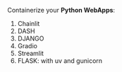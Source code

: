 Containerize your **Python WebApps**:

1. Chainlit
2. DASH
3. DJANGO
4. Gradio
5. Streamlit
6. FLASK: with uv and gunicorn